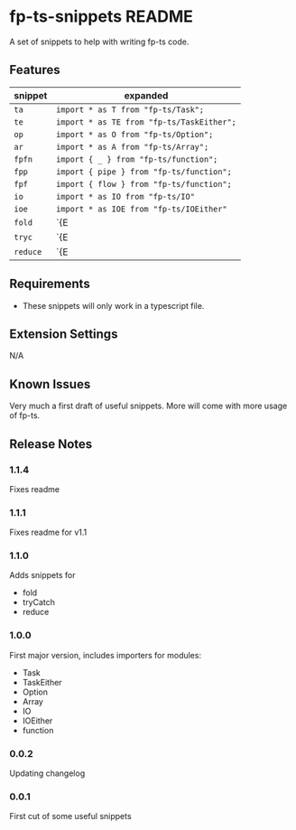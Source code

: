 # fp-ts-snippets README

A set of snippets to help with writing fp-ts code.

## Features

| snippet | expanded |
|--|--|
| `ta`    | `import * as T from "fp-ts/Task";`            |
|`te`     | `import * as TE from "fp-ts/TaskEither";`     |
|`op`     | `import * as O from "fp-ts/Option";`          |
|`ar`     | `import * as A from "fp-ts/Array";`           |
|`fpfn`   | `import { _ } from "fp-ts/function";`         |
|`fpp`    | `import { pipe } from "fp-ts/function";`      |
|`fpf`    | `import { flow } from "fp-ts/function";`      |
|`io`     | `import * as IO from "fp-ts/IO"`              |
|`ioe`    | `import * as IOE from "fp-ts/IOEither"`       |
|`fold`   | `{E|TE|O|IOE}.fold(leftSideFn, rightSideFn)`  |
|`tryc`   | `{E|TE|O|IOE}.tryCatch(tryFn, onError)`       |
|`reduce` | `{E|TE|O|IOE}.reduce(initialValue, reducer)`  |

## Requirements

- These snippets will only work in a typescript file.

## Extension Settings

N/A

## Known Issues

Very much a first draft of useful snippets. More will come with more usage of fp-ts.

## Release Notes

### 1.1.4
Fixes readme

### 1.1.1
Fixes readme for v1.1

### 1.1.0
Adds snippets for 
- fold
- tryCatch
- reduce

### 1.0.0
First major version, includes importers for modules:
- Task
- TaskEither
- Option
- Array
- IO
- IOEither
- function

### 0.0.2
Updating changelog

### 0.0.1
First cut of some useful snippets
